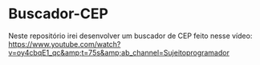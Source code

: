 # Buscador-CEP
Neste repositório irei desenvolver um buscador de CEP feito nesse vídeo: https://www.youtube.com/watch?v=oy4cbqE1_qc&amp;t=75s&amp;ab_channel=Sujeitoprogramador
